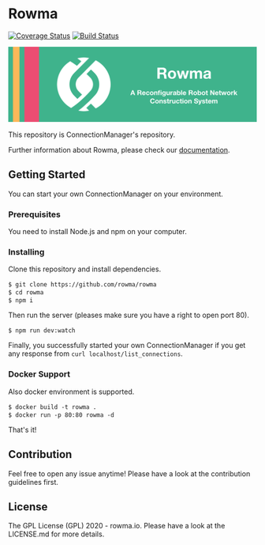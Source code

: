 # Rowma
[![Coverage Status](https://coveralls.io/repos/github/asmsuechan/rowma_connection_manager/badge.svg?branch=master)](https://coveralls.io/github/asmsuechan/rowma_connection_manager?branch=master)
[![Build Status](https://travis-ci.com/asmsuechan/rowma_connection_manager.svg?branch=master)](https://travis-ci.com/asmsuechan/rowma_connection_manager)

<p align="center">
  <img width="660" src="/logo.png">
</p>

This repository is ConnectionManager's repository.

Further information about Rowma, please check our [documentation](https://rowma.github.io/documentation/en/getting-started).

## Getting Started
You can start your own ConnectionManager on your environment.

### Prerequisites
You need to install Node.js and npm on your computer.

### Installing
Clone this repository and install dependencies.

```
$ git clone https://github.com/rowma/rowma
$ cd rowma
$ npm i
```

Then run the server (pleases make sure you have a right to open port 80).

```
$ npm run dev:watch
```

Finally, you successfully started your own ConnectionManager if you get any response from `curl localhost/list_connections`.

### Docker Support
Also docker environment is supported.

```
$ docker build -t rowma .
$ docker run -p 80:80 rowma -d
```

That's it!

## Contribution
Feel free to open any issue anytime! Please have a look at the contribution guidelines first.

## License
The GPL License (GPL) 2020 - rowma.io. Please have a look at the LICENSE.md for more details.
